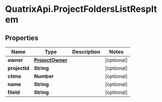 # QuatrixApi.ProjectFoldersListRespItem

## Properties
Name | Type | Description | Notes
------------ | ------------- | ------------- | -------------
**owner** | [**ProjectOwner**](ProjectOwner.md) |  | [optional] 
**projectId** | **String** |  | [optional] 
**ctime** | **Number** |  | [optional] 
**name** | **String** |  | [optional] 
**fileId** | **String** |  | [optional] 


